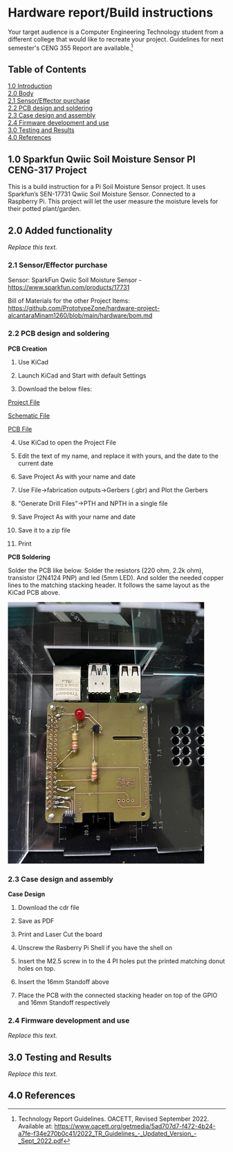 # Hardware report/Build instructions
Your target audience is a Computer Engineering Technology student from a different college that would like to recreate your project. Guidelines for next semester's CENG 355 Report are available.[^1]
[^1]: Technology Report Guidelines. OACETT, Revised September 2022. Available at: https://www.oacett.org/getmedia/5ad707d7-f472-4b24-a7fe-f34e270b0c41/2022_TR_Guidelines_-_Updated_Version_-_Sept_2022.pdf
## Table of Contents
[1.0 Introduction](#10-introduce-the-broadcom-development-platform-and-exisiting-functionality)   
[2.0 Body](#20-added-functionality)   
[2.1 Sensor/Effector purchase](#21-sensor-effector-purchase)   
[2.2 PCB design and soldering](#22-pcb-design-and-soldering)   
[2.3 Case design and assembly](#23-case-design-and-assembly)   
[2.4 Firmware development and use](#24-firmware-development-and-use)   
[3.0 Testing and Results](#30-testing-and-results)   
[4.0 References](#40-references)  

## 1.0 Sparkfun Qwiic Soil Moisture Sensor PI CENG-317 Project   

This is a build instruction for a Pi Soil Moisture Sensor project. It uses Sparkfun’s SEN-17731 Qwiic Soil Moisture Sensor. Connected to a Raspberry Pi. This project will let the user measure the moisture levels for their potted plant/garden.  

## 2.0 Added functionality   

*Replace this text.*   

### 2.1 Sensor/Effector purchase   

Sensor:
SparkFun Qwiic Soil Moisture Sensor - https://www.sparkfun.com/products/17731

Bill of Materials for the other Project Items: 
https://github.com/PrototypeZone/hardware-project-alcantaraMinam1260/blob/main/hardware/bom.md

### 2.2 PCB design and soldering   

__PCB Creation__

1) Use KiCad

2) Launch KiCad and Start with default Settings

3) Download the below files:

[Project File](https://github.com/PrototypeZone/hardware-project-alcantaraMinam1260/blob/main/hardware/pcb/MiNamAlcantaraKiCad.kicad_pro)

[Schematic File](https://github.com/PrototypeZone/hardware-project-alcantaraMinam1260/blob/main/hardware/pcb/MiNamAlcantaraKiCad.kicad_sch)

[PCB File](https://github.com/PrototypeZone/hardware-project-alcantaraMinam1260/blob/main/hardware/pcb/MiNamAlcantaraKiCad.kicad_pcb)

4) Use KiCad to open the Project File

5) Edit the text of my name, and replace it with yours, and the date to the current date

6) Save Project As with your name and date

7) Use File->fabrication outputs->Gerbers (.gbr) and Plot the Gerbers

8) "Generate Drill Files"->PTH and NPTH in a single file

9) Save Project As with your name and date

10) Save it to a zip file

11) Print

__PCB Soldering__

Solder the PCB like below. Solder the resistors (220 ohm, 2.2k ohm), transistor (2N4124 PNP) and led (5mm LED). And solder the needed copper lines to the matching stacking header. It follows the same layout as the KiCad PCB above.

![soldering](https://github.com/PrototypeZone/hardware-project-alcantaraMinam1260/blob/main/media/soldered_pcb.jpg) 

### 2.3 Case design and assembly   

__Case Design__

1) Download the cdr file

2) Save as PDF

3) Print and Laser Cut the board

4) Unscrew the Rasberry Pi Shell if you have the shell on

5) Insert the M2.5 screw in to the 4 PI holes put the printed matching donut holes on top.

6) Insert the 16mm Standoff above

7) Place the PCB with the connected stacking header on top of the GPIO and 16mm Standoff respectively




   

### 2.4 Firmware development and use   

*Replace this text.*   

## 3.0 Testing and Results   

*Replace this text.*   

## 4.0 References   

